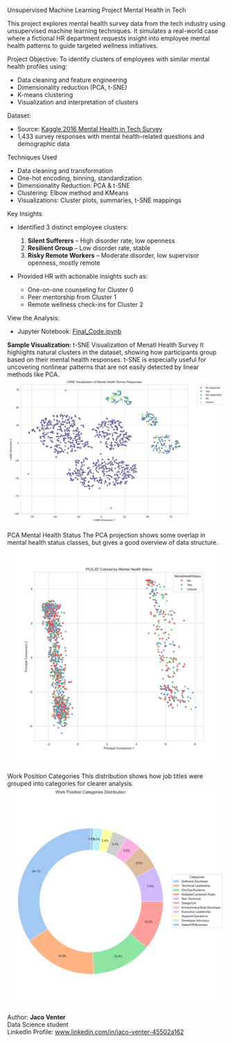 Unsupervised Machine Learning Project
Mental Health in Tech 

This project explores mental health survey data from the tech industry using unsupervised machine learning techniques.
It simulates a real-world case where a fictional HR department requests insight into employee mental health patterns to guide targeted wellness initiatives.

Project Objective:
To identify clusters of employees with similar mental health profiles using:
- Data cleaning and feature engineering
- Dimensionality reduction (PCA, t-SNE)
- K-means clustering
- Visualization and interpretation of clusters

Dataset:
- Source: [Kaggle 2016 Mental Health in Tech Survey](https://www.kaggle.com/osmi/mental-health-in-tech-survey)
- 1,433 survey responses with mental health-related questions and demographic data

Techniques Used
- Data cleaning and transformation
- One-hot encoding, binning, standardization
- Dimensionality Reduction: PCA & t-SNE
- Clustering: Elbow method and KMeans
- Visualizations: Cluster plots, summaries, t-SNE mappings

Key Insights
- Identified 3 distinct employee clusters:
  1. **Silent Sufferers** – High disorder rate, low openness
  2. **Resilient Group** – Low disorder rate, stable
  3. **Risky Remote Workers** – Moderate disorder, low supervisor openness, mostly remote

- Provided HR with actionable insights such as:
  - One-on-one counseling for Cluster 0
  - Peer mentorship from Cluster 1
  - Remote wellness check-ins for Cluster 2
 
View the Analysis:
- Jupyter Notebook: [Final_Code.ipynb](https://github.com/Jacobventer/Mental-Health-in-Technology/blob/main/Final%20Code.ipynb)



**Sample Visualization:**
t-SNE Visualization of Menatl Health Survey
It highlights natural clusters in the dataset, showing how participants group based on their mental health responses. t-SNE is especially useful for uncovering nonlinear patterns that are not easily detected by linear methods like PCA.
![t-SNE Visualization of mental health survey)](https://github.com/Jacobventer/Mental-Health-in-Technology/blob/main/Figures/t-SNE%20Visualization%20of%20Mental%20Health%20Survey%20Responses.png)

PCA Mental Health Status
The PCA projection shows some overlap in mental health status classes, but gives a good overview of data structure.
![PCA Mental Health Status](https://github.com/Jacobventer/Mental-Health-in-Technology/blob/main/Figures/PCA%20Mental%20HEalth%20Status.png)


Work Position Categories
This distribution shows how job titles were grouped into categories for clearer analysis.
![Work Position Categories](https://github.com/Jacobventer/Mental-Health-in-Technology/blob/main/Figures/Work%20Position%20Categories%20Distribution.png)

Author:
**Jaco Venter**  
Data Science student  
LinkedIn Profile: www.linkedin.com/in/jaco-venter-45502a162


